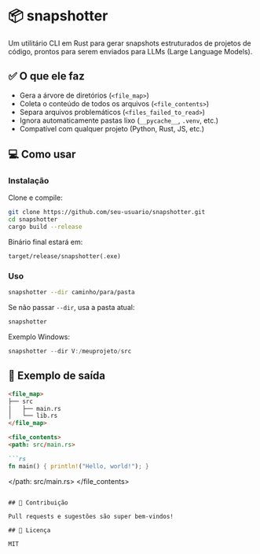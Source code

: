 # 📦 snapshotter

Um utilitário CLI em Rust para gerar snapshots estruturados de projetos de código, prontos para serem enviados para LLMs (Large Language Models).

## ✅ O que ele faz

- Gera a árvore de diretórios (`<file_map>`)
- Coleta o conteúdo de todos os arquivos (`<file_contents>`)
- Separa arquivos problemáticos (`<files_failed_to_read>`)
- Ignora automaticamente pastas lixo (`__pycache__`, `.venv`, etc.)
- Compatível com qualquer projeto (Python, Rust, JS, etc.)

## 💻 Como usar

### Instalação

Clone e compile:
```bash
git clone https://github.com/seu-usuario/snapshotter.git
cd snapshotter
cargo build --release
````

Binário final estará em:

```
target/release/snapshotter(.exe)
```

### Uso

```bash
snapshotter --dir caminho/para/pasta
```

Se não passar `--dir`, usa a pasta atual:

```bash
snapshotter
```

Exemplo Windows:

```powershell
snapshotter --dir V:/meuprojeto/src
```

## 🎯 Exemplo de saída

````markdown
<file_map>
├── src
│   ├── main.rs
│   └── lib.rs
</file_map>

<file_contents>
<path: src/main.rs>

```rs
fn main() { println!("Hello, world!"); }
````

\</path: src/main.rs>
\</file\_contents>

```

## 🚀 Contribuição

Pull requests e sugestões são super bem-vindos!

## 📝 Licença

MIT